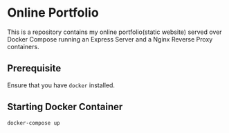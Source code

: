 # Online Portfolio
This is a repository contains my online portfolio(static website) served over Docker Compose running an Express Server and a Nginx Reverse Proxy containers.

## Prerequisite
Ensure that you have `docker` installed.

## Starting Docker Container
`docker-compose up`